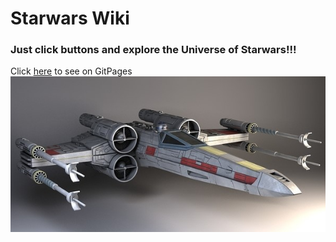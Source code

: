 # Starwars Wiki

### Just click buttons and explore the Universe of Starwars!!!
Click [here]() to see on GitPages
<img src="./x-wing.jpg" alt="" />

